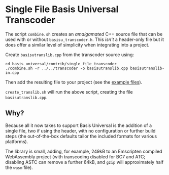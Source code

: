 # Single File Basis Universal Transcoder

The script `combine.sh` creates an _amalgamated_ C++ source file that can be used with or without `basisu_transcoder.h`. This _isn't_ a header-only file but it does offer a similar level of simplicity when integrating into a project.

Create `basisutranslib.cpp` from the transcoder source using:
```
cd basis_universal/contrib/single_file_transcoder
./combine.sh -r ../../transcoder -o basisutranslib.cpp basisutranslib-in.cpp
```
Then add the resulting file to your project (see the [example files](examples)).

`create_translib.sh` will run the above script, creating the file `basisutranslib.cpp`.

Why?
----

Because all it now takes to support Basis Universal is the addition of a single file, two if using the header, with no configuration or further build steps (the out-of-the-box defaults tailor the included formats for various platforms). 

The library is small, adding, for example, 249kB to an Emscripten compiled WebAssembly project (with transcoding disabled for BC7 and ATC; disabling ASTC can remove a further 64kB, and `gzip` will approximately half the `wasm` file).
